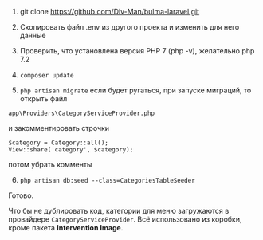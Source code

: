 1. git clone https://github.com/Div-Man/bulma-laravel.git
2. Скопировать файл .env из другого проекта и изменить для него данные
3. Проверить, что установлена версия PHP 7 (php -v), желательно php 7.2
4. ```composer update```

5. ```php artisan migrate```
если будет ругаться, при запуске миграций, то открыть файл

```app\Providers\CategoryServiceProvider.php```

  и закомментировать строчки

```
$category = Category::all();
View::share('category', $category);
```

  потом убрать комменты

6. ```php artisan db:seed --class=CategoriesTableSeeder```

  Готово.

Что бы не дублировать код, категории для меню загружаются в провайдере ```CategoryServiceProvider```.
Всё использовано из коробки, кроме пакета **Intervention Image**.

